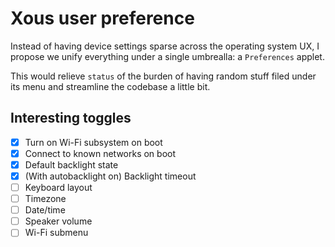 # Xous user preference

Instead of having device settings sparse across the operating system UX, I propose we unify everything under a single umbrealla: a `Preferences` applet.

This would relieve `status` of the burden of having random stuff filed under its menu and streamline the codebase a little bit.

## Interesting toggles 

- [x] Turn on Wi-Fi subsystem on boot
- [x] Connect to known networks on boot
- [x] Default backlight state
- [x] (With autobacklight on) Backlight timeout
- [ ] Keyboard layout
- [ ] Timezone
- [ ] Date/time
- [ ] Speaker volume
- [ ] Wi-Fi submenu